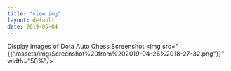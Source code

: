 ```yaml
---
title: "view img"
layout: default
date: 2019-06-04
---
```



Display images of Dota Auto Chess Screenshot
<img src="{{"/assets/img/Screenshot%20from%202019-04-26%2018-27-32.png"}}" width="50%"/>
